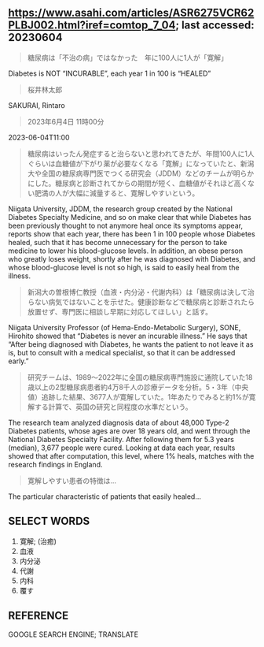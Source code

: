 ## https://www.asahi.com/articles/ASR6275VCR62PLBJ002.html?iref=comtop_7_04; last accessed: 20230604

> 糖尿病は「不治の病」ではなかった　年に100人に1人が「寛解」

Diabetes is NOT “INCURABLE”, each year 1 in 100 is “HEALED”

> 桜井林太郎

SAKURAI, Rintaro

> 2023年6月4日 11時00分

2023-06-04T11:00

> 糖尿病はいったん発症すると治らないと思われてきたが、年間100人に1人ぐらいは血糖値が下がり薬が必要なくなる「寛解」になっていたと、新潟大や全国の糖尿病専門医でつくる研究会（JDDM）などのチームが明らかにした。糖尿病と診断されてからの期間が短く、血糖値がそれほど高くない肥満の人が大幅に減量すると、寛解しやすいという。

Niigata University, JDDM, the research group created by the National Diabetes Specialty Medicine, and so on make clear that while Diabetes has been previously thought to not anymore heal once its symptoms appear, reports show that each year, there has been 1 in 100 people whose Diabetes healed, such that it has become unnecessary for the person to take medicine to lower his blood-glucose levels. In addition, an obese person who greatly loses weight, shortly after he was diagnosed with Diabetes, and whose blood-glucose level is not so high, is said to easily heal from the illness.

> 新潟大の曽根博仁教授（血液・内分泌・代謝内科）は「糖尿病は決して治らない病気ではないことを示せた。健康診断などで糖尿病と診断されたら放置せず、専門医に相談し早期に対応してほしい」と話す。

Niigata University Professor (of Hema-Endo-Metabolic Surgery), SONE, Hirohito showed that “Diabetes is never an incurable illness.” He says that “After being diagnosed with Diabetes, he wants the patient to not leave it as is, but to consult with a medical specialist, so that it can be addressed early.”

> 研究チームは、1989～2022年に全国の糖尿病専門施設に通院していた18歳以上の2型糖尿病患者約4万8千人の診療データを分析。5・3年（中央値）追跡した結果、3677人が寛解していた。1年あたりでみると約1%が寛解する計算で、英国の研究と同程度の水準だという。

The research team analyzed diagnosis data of about 48,000 Type-2 Diabetes patients, whose ages are over 18 years old, and went through the National Diabetes Specialty Facility. After following them for 5.3 years (median), 3,677 people were cured. Looking at data each year, results showed that after computation, this level, where 1% heals, matches with the research findings in England. 

> 寛解しやすい患者の特徴は…

The particular characteristic of patients that easily healed…

## SELECT WORDS

1. 寛解; (治癒)
2. 血液
3. 内分泌
4. 代謝
5. 内科
6. 覆す

## REFERENCE

GOOGLE SEARCH ENGINE; TRANSLATE
